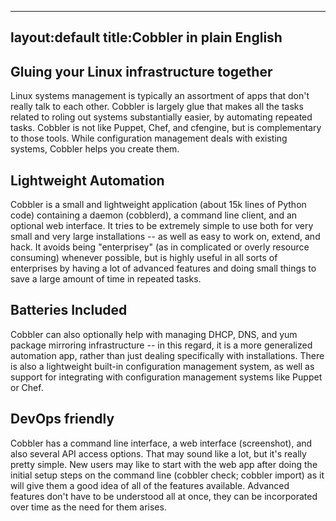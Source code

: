 ---
layout:default
title:Cobbler in plain English
----

Gluing your Linux infrastructure together
-----------------------------------------

Linux systems management is typically an assortment of apps that don't really talk to each other.  Cobbler is largely glue that makes all the tasks related to roling out systems substantially easier, by automating repeated tasks.  Cobbler is not like Puppet, Chef, and cfengine, but is complementary to those tools.  While configuration management deals with existing systems, Cobbler helps you create them.

Lightweight Automation
----------------------

Cobbler is a small and lightweight application (about 15k lines of Python code) containing a daemon (cobblerd), a command line client, and an optional web interface. It tries to be extremely simple to use both for very small and very large installations -- as well as easy to work on, extend, and hack. It avoids being "enterprisey" (as in complicated or overly resource consuming) whenever possible, but is highly useful in all sorts of enterprises by having a lot of advanced features and doing small things to save a large amount of time in repeated tasks.

Batteries Included
------------------

Cobbler can also optionally help with managing DHCP, DNS, and yum package mirroring infrastructure -- in this regard, it is a more generalized automation app, rather than just dealing specifically with installations. There is also a lightweight built-in configuration management system, as well as support for integrating with configuration management systems like Puppet or Chef.

DevOps friendly
---------------

Cobbler has a command line interface, a web interface (screenshot), and also several API access options. That may sound like a lot, but it's really pretty simple. New users may like to start with the web app after doing the initial setup steps on the command line (cobbler check; cobbler import) as it will give them a good idea of all of the features available. Advanced features don't have to be understood all at once, they can be incorporated over time as the need for them arises.

